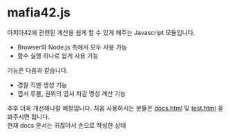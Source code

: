 # mafia42.js
마피아42에 관련된 계산을 쉽게 할 수 있게 해주는 Javascript 모듈입니다.
- Browser와 Node.js 측에서 모두 사용 가능
- 함수 실행 하나로 쉽게 사용 가능

기능은 다음과 같습니다.
- 경찰 직멘 생성 기능
- 엽서 루블, 권위의 엽서 차감 명성 계산 기능

추후 더욱 개선해나갈 예정입니다.
처음 사용하시는 분들은 [docs.html](docs.html) 및 [test.html](test.html) 을 봐주시면 됩니다.<br />
현재 docs 문서는 귀찮아서 손으로 작성한 상태
